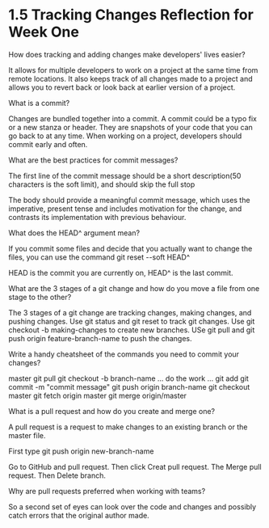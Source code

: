 # 1.5 Tracking Changes Reflection for Week One

How does tracking and adding changes make developers' lives easier?

It allows for multiple developers to work on a project at the same time from remote locations.  It also keeps track of all changes made to a project and allows you to revert back or look back at earlier version of a project.

What is a commit?

Changes are bundled together into a commit.  A commit could be a typo fix or a new stanza or header.  They are snapshots of your code that you can go back to at any time.  When working on a project, developers should commit early and often.

What are the best practices for commit messages?

The first line of the commit message should be a short description(50 characters is the soft limit), and should skip the full stop

The body should provide a meaningful commit message, which uses the imperative, present tense and includes motivation for the change, and contrasts its implementation with previous behaviour.

What does the HEAD^ argument mean?

If you commit some files and decide that you actually want to change the files, you can use the command git reset --soft HEAD^

HEAD is the commit you are currently on, HEAD^ is the last commit.

What are the 3 stages of a git change and how do you move a file from one stage to the other?

The 3 stages of a git change are tracking changes, making changes, and pushing changes. Use git status and git reset to track git changes.  Use git checkout -b making-changes to create new branches.  USe git pull and git push origin feature-branch-name to push the changes.

Write a handy cheatsheet of the commands you need to commit your changes?


master
git pull
git checkout -b branch-name
... do the work ...
git add
git commit -m "commit message"
git push origin branch-name
git checkout master
git fetch origin master
git merge origin/master

What is a pull request and how do you create and merge one?

A pull request is a request to make changes to an existing branch or the master file.

First type
git push origin new-branch-name

Go to GitHub and pull request.  Then click Creat pull request.  The Merge pull request.  Then Delete branch.

Why are pull requests preferred when working with teams?

So a second set of eyes can look over the code and changes and possibly catch errors that the original author made.